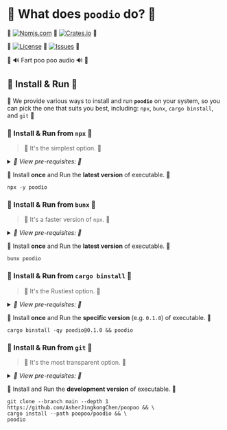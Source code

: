 # 💩 What does **`poodio`** do? 💩

💩
[![Npmjs.com](https://img.shields.io/npm/v/poodio?style=for-the-badge&label=NPMJS&logo=npm&logoColor=%23c33&labelColor=%23333&color=%23c33)](https://www.npmjs.com/package/poodio)
💩
[![Crates.io](https://img.shields.io/crates/v/poodio?style=for-the-badge&label=CRATES&logo=docs.rs&logoColor=%23fc3&labelColor=%23333&color=%23fc3)](https://docs.rs/poodio)
💩

💩
[![License](https://img.shields.io/crates/l/poodio?style=for-the-badge&label=LICENSE&logo=opensourceinitiative&logoColor=%23fff&labelColor=%23333&color=%234a3)](https://docs.rs/crate/poodio/latest/source/LICENSE.txt)
💩
[![Issues](https://img.shields.io/github/issues/AsherJingkongChen/poopoo?style=for-the-badge&label=ISSUES&logo=github&logoColor=%23fff&labelColor=%23333&color=%23eee)](https://github.com/AsherJingkongChen/poopoo/issues)
💩

💩 🔊 Fart poo poo audio 🔊 💩

## 💩 Install & Run 💩

💩 We provide various ways to install and run **`poodio`** on your system, so you can pick the one that suits you best, including: `npx`, `bunx`, `cargo binstall`, and `git` 💩

### 💩 Install & Run from `npx` 💩

> 💩 It's the simplest option. 💩

<details><summary><i>💩 View pre-requisites: 💩</i></summary>

- 💩 [`node.js` + `npm`](https://nodejs.org/en/download/)

</details>

💩 Install **once** and Run the **latest version** of executable. 💩

```shell
npx -y poodio
```

### 💩 Install & Run from `bunx` 💩

> 💩 It's a faster version of `npx`. 💩

<details><summary><i>💩 View pre-requisites: 💩</i></summary>

- 💩 [`bun`](https://bun.sh/)

</details>

💩 Install **once** and Run the **latest version** of executable. 💩

```shell
bunx poodio
```

### 💩 Install & Run from `cargo binstall` 💩

> 💩 It's the Rustiest option. 💩

<details><summary><i>💩 View pre-requisites: 💩</i></summary>

- 💩 [`rustup` + `cargo`](https://doc.rust-lang.org/cargo/getting-started/installation.html)
- 💩 [`cargo-binstall`](https://github.com/cargo-bins/cargo-binstall?tab=readme-ov-file#installation)

</details>

💩 Install **once** and Run the **specific version** (e.g. `0.1.0`) of executable. 💩

```shell
cargo binstall -qy poodio@0.1.0 && poodio
```

### 💩 Install & Run from `git` 💩

> 💩 It's the most transparent option. 💩

<details><summary><i>💩 View pre-requisites: 💩</i></summary>

- 💩 [`git`](https://git-scm.com/downloads)
- 💩 [`rustup` + `cargo`](https://doc.rust-lang.org/cargo/getting-started/installation.html)

</details>

💩 Install and Run the **development version** of executable. 💩

```shell
git clone --branch main --depth 1 https://github.com/AsherJingkongChen/poopoo && \
cargo install --path poopoo/poodio && \
poodio
```
